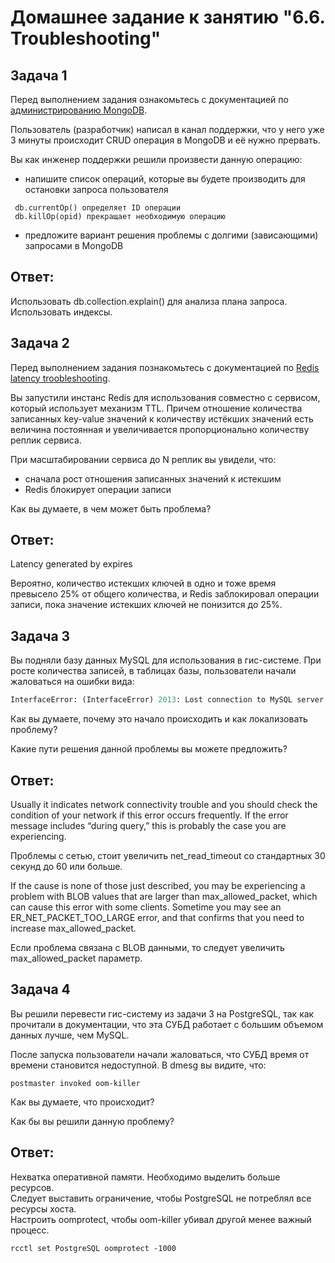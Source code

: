 # Домашнее задание к занятию "6.6. Troubleshooting"

## Задача 1

Перед выполнением задания ознакомьтесь с документацией по [администрированию MongoDB](https://docs.mongodb.com/manual/administration/).

Пользователь (разработчик) написал в канал поддержки, что у него уже 3 минуты происходит CRUD операция в MongoDB и её 
нужно прервать. 

Вы как инженер поддержки решили произвести данную операцию:
- напишите список операций, которые вы будете производить для остановки запроса пользователя
```
 db.currentOp() определяет ID операции
 db.killOp(opid) прекращает необходимую операцию
```
- предложите вариант решения проблемы с долгими (зависающими) запросами в MongoDB

## Ответ:

Использовать db.collection.explain() для анализа плана запроса. Использовать индексы.


## Задача 2

Перед выполнением задания познакомьтесь с документацией по [Redis latency troobleshooting](https://redis.io/topics/latency).

Вы запустили инстанс Redis для использования совместно с сервисом, который использует механизм TTL. 
Причем отношение количества записанных key-value значений к количеству истёкших значений есть величина постоянная и
увеличивается пропорционально количеству реплик сервиса. 

При масштабировании сервиса до N реплик вы увидели, что:
- сначала рост отношения записанных значений к истекшим
- Redis блокирует операции записи

Как вы думаете, в чем может быть проблема?

## Ответ:

Latency generated by expires

Вероятно, количество истекших ключей в одно и тоже время превысело 25% от общего количества, и Redis заблокировал операции записи, пока значение истекших ключей не понизится до 25%. 

 
## Задача 3

Вы подняли базу данных MySQL для использования в гис-системе. При росте количества записей, в таблицах базы,
пользователи начали жаловаться на ошибки вида:
```python
InterfaceError: (InterfaceError) 2013: Lost connection to MySQL server during query u'SELECT..... '
```

Как вы думаете, почему это начало происходить и как локализовать проблему?

Какие пути решения данной проблемы вы можете предложить?

## Ответ:
Usually it indicates network connectivity trouble and you should check the condition of your network if this error occurs frequently. If the error message includes “during query,” this is probably the case you are experiencing.

Проблемы с сетью, стоит увеличить net_read_timeout со стандартных 30 секунд до 60 или больше.

If the cause is none of those just described, you may be experiencing a problem with BLOB values that are larger than max_allowed_packet, which can cause this error with some clients. Sometime you may see an ER_NET_PACKET_TOO_LARGE error, and that confirms that you need to increase max_allowed_packet.

Если проблема связана с BLOB данными, то следует увеличить max_allowed_packet параметр.


## Задача 4


Вы решили перевести гис-систему из задачи 3 на PostgreSQL, так как прочитали в документации, что эта СУБД работает с 
большим объемом данных лучше, чем MySQL.

После запуска пользователи начали жаловаться, что СУБД время от времени становится недоступной. В dmesg вы видите, что:

`postmaster invoked oom-killer`

Как вы думаете, что происходит?

Как бы вы решили данную проблему?

## Ответ:

Нехватка оперативной памяти. Необходимо выделить больше ресурсов.  
Следует выставить ограничение, чтобы PostgreSQL не потреблял все ресурсы хоста.   
Настроить oomprotect, чтобы oom-killer убивал другой менее важный процесс.  
```
rcctl set PostgreSQL oomprotect -1000
```
